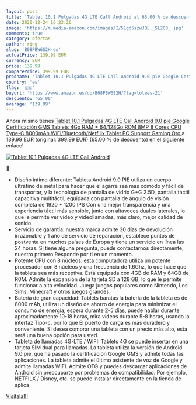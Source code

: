 ```yaml
---
layout: post
title: 'Tablet 10.1 Pulgadas 4G LTE Call Android al 65.00 % de descuento'
date: 2020-12-24 16:23:26
image: 'https://m.media-amazon.com/images/I/51gd5szwJQL._SL200_.jpg'
comments: true
category: ofertas
author: ring
slug: 'B08PBW6S2H-es'
actualPrice: 139.99 EUR
currency: EUR
price: 139.99
comparePrice: 399.99 EUR
prodname: 'Tablet 10.1 Pulgadas 4G LTE Call Android 9.0 pie Google Certificación GMS Tablets 4Go RAM + 64/128Go ROM 8MP 8 Cores CPU Type-C 8000mAh WiFi/Bluetooth/Netfilix Tablet PC Support Gaming  Oro '
country: 'es'
flag: '🇪🇸'
buyurl: 'https://www.amazon.es/dp/B08PBW6S2H/?tag=tolees-21'
descuento: '65.00'
average: '139.99'
---
```


Ahora mismo tienes [Tablet 10.1 Pulgadas 4G LTE Call Android 9.0 pie Google Certificación GMS Tablets 4Go RAM + 64/128Go ROM 8MP 8 Cores CPU Type-C 8000mAh WiFi/Bluetooth/Netfilix Tablet PC Support Gaming  Oro ](https://www.amazon.es/dp/B08PBW6S2H/?tag=tolees-21) a 139.99 EUR (original: 399.99 EUR) (65.00 %  de descuento) en el siguiente enlace!

[![Tablet 10.1 Pulgadas 4G LTE Call Android](https://m.media-amazon.com/images/I/51gd5szwJQL._SL200_.jpg)](https://www.amazon.es/dp/B08PBW6S2H/?tag=tolees-21)

🔎:

- Diseño íntimo diferente: Tableta Android 9.0 PIE utiliza un cuerpo ultrafino de metal para hacer que el agarre sea más cómodo y fácil de transportar, y la tecnología de pantalla de vidrio G+G 2.5D, pantalla táctil capacitiva multitáctil, equipada con pantalla de ángulo de visión completa de 1920 * 1200 IPS Con una mejor transparencia y una experiencia táctil más sensible, junto con altavoces duales laterales, lo que le permite ver video y videollamadas, más claro, mejor calidad de sonido.
- Servicio de garantía: nuestra marca admite 30 días de devolución irrazonable y 1 año de servicio de reparación, establece puntos de postventa en muchos países de Europa y tiene un servicio en línea las 24 horas. Si tiene alguna pregunta, puede contactarnos directamente, nuestro primero Responde por ti en un momento.
- Potente CPU con 8 núcleos: esta computadora utiliza un potente procesador con 8 núcleos y una frecuencia de 1.6Ghz, lo que hace que la tableta sea más receptiva. Está equipada con 4GB de RAM y 64GB de R0M. Admite la expansión de la tarjeta SD a 128 GB, lo que le permite funcionar a alta velocidad. Juega juegos populares como Nintendo, Los Sims, Minecraft y otros juegos grandes.
- Batería de gran capacidad: Tablets baratas la batería de la tableta es de 8000 mAh, utiliza un diseño de ahorro de energía para minimizar el consumo de energía, espera durante 2-5 días, puede hablar durante aproximadamente 10-18 horas, mira videos durante 5-8 horas, usando la interfaz Tipo-c, por lo que El puerto de carga es más duradero y conveniente. Si desea comprar una tableta con un precio más alto, esta será una buena opción para usted.
- Tableta de llamadas 4G-LTE / WIFI: Tablets 4G se puede insertar en una tarjeta SIM dual para llamadas. La tableta utiliza la versión de Android 9.0 pie, que ha pasado la certificación Google GMS y admite todas las aplicaciones. La tableta admite el último asistente de voz de Google y admite llamadas WIFI. Admite OTG y puedes descargar aplicaciones de Android sin preocuparte por problemas de compatibilidad. Por ejemplo, NETFILX / Disney, etc. se puede instalar directamente en la tienda de aplica

[Visítala!!!](https://www.amazon.es/dp/B08PBW6S2H/?tag=tolees-21)
